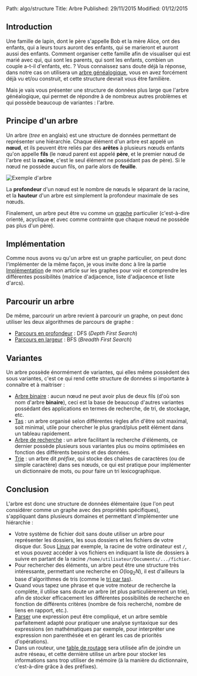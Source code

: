 Path: algo/structure
Title: Arbre
Published: 29/11/2015
Modified: 01/12/2015

## Introduction

Une famille de lapin, dont le père s'appelle Bob et la mère Alice, ont des enfants, qui a leurs tours auront des enfants, qui se marieront et auront aussi des enfants. Comment organiser cette famille afin de visualiser qui est marié avec qui, qui sont les parents, qui sont les enfants, combien un couple a-t-il d'enfants, etc. ? Vous connaissez sans doute déjà la réponse, dans notre cas on utilisera un [arbre généalogique](https://en.wikipedia.org/wiki/Family_tree), vous en avez forcément déjà vu et/ou construit, et cette structure devrait vous être familière.

Mais je vais vous présenter une structure de données plus large que l'arbre généalogique, qui permet de répondre à de nombreux autres problèmes et qui possède beaucoup de variantes : l'arbre.

## Principe d'un arbre

Un arbre (*tree* en anglais) est une structure de données permettant de représenter une hiérarchie. Chaque élément d'un arbre est appelé un **nœud**, et ils peuvent être reliés par des **arêtes** à plusieurs nœuds enfants qu'on appelle **fils** (le nœud parent est appelé **père**, et le premier nœud de l'arbre est la **racine**, c'est le seul élément ne possédant pas de père). Si le nœud ne possède aucun fils, on parle alors de **feuille**.

![Exemple d'arbre](//static.napnac.ga/img/algo/structure/arbre/exemple_arbre.png)

La **profondeur** d'un nœud est le nombre de nœuds le séparant de la racine, et la **hauteur** d'un arbre est simplement la profondeur maximale de ses nœuds.

Finalement, un arbre peut être vu comme un [graphe](/algo/structure/graphe.html) particulier (c'est-à-dire orienté, acyclique et avec comme contrainte que chaque nœud ne possède pas plus d'un père).

## Implémentation

Comme nous avons vu qu'un arbre est un graphe particulier, on peut donc l'implémenter de la même façon, je vous invite donc à lire la partie [Implémentation](/algo/structure/graphe.html#implémentation) de mon article sur les graphes pour voir et comprendre les différentes possibilités (matrice d'adjacence, liste d'adjacence et liste d'arcs).

## Parcourir un arbre

De même, parcourir un arbre revient à parcourir un graphe, on peut donc utiliser les deux algorithmes de parcours de graphe :

- [Parcours en profondeur](/algo/structure/graphe/parcours.html#le-parcours-en-profondeur) : DFS (*Depth First Search*)
- [Parcours en largeur](/algo/structure/graphe/parcours.html#le-parcours-en-largeur) : BFS (*Breadth First Search*)

## Variantes

Un arbre possède énormément de variantes, qui elles même possèdent des sous variantes, c'est ce qui rend cette structure de données si importante à connaître et à maitriser :

- [Arbre binaire](/algo/structure/arbre/arbre_binaire.html) : aucun nœud ne peut avoir plus de deux fils (d'où son nom d'arbre **binaire**), ceci est la base de beaucoup d'autres variantes possédant des applications en termes de recherche, de tri, de stockage, etc.
- [Tas](/algo/structure/arbre/tas.html) : un arbre organisé selon différentes règles afin d'être soit maximal, soit minimal, utile pour chercher le plus grand/plus petit élément dans un tableau rapidement. 
- [Arbre de recherche](/algo/structure/arbre/arbre_recherche.html) : un arbre facilitant la recherche d'éléments, ce dernier possède plusieurs sous variantes plus ou moins optimisées en fonction des différents besoins et des données.
- [Trie](/algo/structure/arbre/trie.html) : un arbre dit *préfixe*, qui stocke des chaînes de caractères (ou de simple caractère) dans ses nœuds, ce qui est pratique pour implémenter un dictionnaire de mots, ou pour faire un tri lexicographique. 

## Conclusion

L'arbre est donc une structure de données élémentaire (que l'on peut considérer comme un graphe avec des propriétés spécifiques), s'appliquant dans plusieurs domaines et permettant d'implémenter une hiérarchie :

- Votre système de fichier doit sans doute utiliser un arbre pour représenter les dossiers, les sous dossiers et les fichiers de votre disque dur. Sous [Linux](https://en.wikipedia.org/wiki/Linux) par exemple, la racine de votre ordinateur est `/`, et vous pouvez accéder à vos fichiers en indiquant la liste de dossiers à suivre en partant de la racine `/home/utilisateur/Documents/.../fichier`.
- Pour rechercher des éléments, un arbre peut être une structure très intéressante, permettant une recherche en $O(\log _2 N)$, il est d'ailleurs la base d'algorithmes de tris (comme le [tri par tas](/algo/tri/tri_tas.html)).
- Quand vous tapez une phrase et que votre moteur de recherche la complète, il utilise sans doute un arbre (et plus particulièrement un trie), afin de stocker efficacement les différentes possibilités de recherche en fonction de différents critères (nombre de fois recherché, nombre de liens en rapport, etc.).
- [Parser](https://en.wikipedia.org/wiki/Parsing) une expression peut être compliqué, et un arbre semble parfaitement adapté pour pratiquer une analyse syntaxique sur des expressions (en mathématiques par exemple, pour interpréter une expression non parenthésée et en gérant les cas de priorités d'opérations).
- Dans un routeur, une [table de routage](https://en.wikipedia.org/wiki/Routing_table) sera utilisée afin de joindre un autre réseau, et cette dernière utilise un arbre pour stocker les informations sans trop utiliser de mémoire (à la manière du dictionnaire, c'est-à-dire grâce à des préfixes).
